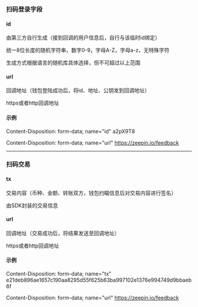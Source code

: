 ### 扫码登录字段

#### id

由第三方自行生成（接到回调的用户信息后，自行与该临时id绑定）

统一8位长度的随机字符串，数字0-9，字母A-Z，字母a-z，无特殊字符

生成方式根据语言的随机库具体选择，但不可超过以上范围

#### url

回调地址（钱包登陆成功后，将id、地址、公钥发到回调地址）

https或者http回调地址

#### 示例

Content-Disposition: form-data; name="id"
a2pX9T8

Content-Disposition: form-data; name="url"
https://zeepin.io/feedback


--------------------------

### 扫码交易

#### tx

交易内容（币种、金额、转账双方，钱包扫瞄信息后对交易内容进行签名）

由SDK封装的交易信息


#### url

回调地址（交易成功后，将结果发送至回调地址）

https或者http回调地址

#### 示例

Content-Disposition: form-data; name="tx"
e21deb896ae1657c190aa8295d55f625b63ba997102e1376e994749d9bbaeb6f

Content-Disposition: form-data; name="url"
https://zeepin.io/feedback
